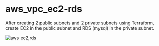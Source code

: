 # aws_vpc_ec2-rds
After creating 2 public subnets and 2 private subnets using Terraform, create EC2 in the public subnet and RDS (mysql) in the private subnet.

![aws ec2,rds](https://user-images.githubusercontent.com/43263676/209920440-3758b60b-b23f-4be6-851d-274ef4977b85.png)
